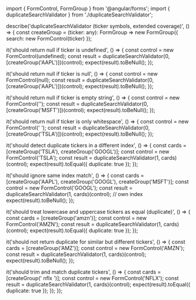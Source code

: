 import { FormControl, FormGroup } from '@angular/forms';
import { duplicateSearchValidator } from './duplicateSearchValidator';

describe('duplicateSearchValidator (ticker symbols, extended coverage)', () => {
  const createGroup = (ticker: any): FormGroup =>
    new FormGroup({
      search: new FormControl(ticker)
    });

  it('should return null if ticker is undefined', () => {
    const control = new FormControl(undefined);
    const result = duplicateSearchValidator(0, [createGroup('AAPL')])(control);
    expect(result).toBeNull();
  });

  it('should return null if ticker is null', () => {
    const control = new FormControl(null);
    const result = duplicateSearchValidator(0, [createGroup('AAPL')])(control);
    expect(result).toBeNull();
  });

  it('should return null if ticker is empty string', () => {
    const control = new FormControl('');
    const result = duplicateSearchValidator(0, [createGroup('MSFT')])(control);
    expect(result).toBeNull();
  });

  it('should return null if ticker is only whitespace', () => {
    const control = new FormControl('     ');
    const result = duplicateSearchValidator(0, [createGroup('TSLA')])(control);
    expect(result).toBeNull();
  });

  it('should detect duplicate tickers in a different index', () => {
    const cards = [createGroup('TSLA'), createGroup('GOOGL')];
    const control = new FormControl('TSLA');
    const result = duplicateSearchValidator(1, cards)(control);
    expect(result).toEqual({ duplicate: true });
  });

  it('should ignore same index match', () => {
    const cards = [createGroup('AAPL'), createGroup('GOOGL'), createGroup('MSFT')];
    const control = new FormControl('GOOGL');
    const result = duplicateSearchValidator(1, cards)(control); // own index
    expect(result).toBeNull();
  });

  it('should treat lowercase and uppercase tickers as equal (duplicate)', () => {
    const cards = [createGroup('amzn')];
    const control = new FormControl('AMZN');
    const result = duplicateSearchValidator(1, cards)(control);
    expect(result).toEqual({ duplicate: true });
  });

  it('should not return duplicate for similar but different tickers', () => {
    const cards = [createGroup('AMZ')];
    const control = new FormControl('AMZN');
    const result = duplicateSearchValidator(1, cards)(control);
    expect(result).toBeNull();
  });

  it('should trim and match duplicate tickers', () => {
    const cards = [createGroup('  nflx   ')];
    const control = new FormControl('NFLX');
    const result = duplicateSearchValidator(1, cards)(control);
    expect(result).toEqual({ duplicate: true });
  });
});